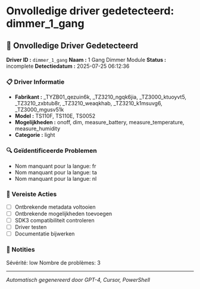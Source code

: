 # Onvolledige driver gedetecteerd: dimmer_1_gang

## 🚨 Onvolledige Driver Gedetecteerd

**Driver ID :** `dimmer_1_gang`
**Naam :** 1 Gang Dimmer Module
**Status :** incomplete
**Detectiedatum :** 2025-07-25 06:12:36

### 📋 Driver Informatie
- **Fabrikant :** _TYZB01_qezuin6k, _TZ3210_ngqk6jia, _TZ3000_ktuoyvt5, _TZ3210_zxbtub8r, _TZ3210_weaqkhab, _TZ3210_k1msuvg6, _TZ3000_mgusv51k
- **Model :** TS110F, TS110E, TS0052
- **Mogelijkheden :** onoff, dim, measure_battery, measure_temperature, measure_humidity
- **Categorie :** light

### 🔍 Geïdentificeerde Problemen
- Nom manquant pour la langue: fr
- Nom manquant pour la langue: ta
- Nom manquant pour la langue: nl

### 🎯 Vereiste Acties
- [ ] Ontbrekende metadata voltooien
- [ ] Ontbrekende mogelijkheden toevoegen
- [ ] SDK3 compatibiliteit controleren
- [ ] Driver testen
- [ ] Documentatie bijwerken

### 📝 Notities
Sévérité: low
Nombre de problèmes: 3

---
*Automatisch gegenereerd door GPT-4, Cursor, PowerShell*

